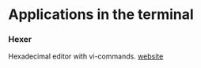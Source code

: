 # Applications in the terminal
### Hexer
Hexadecimal editor with vi-commands.
[website](https://github.com/PeterTh/hexer)

